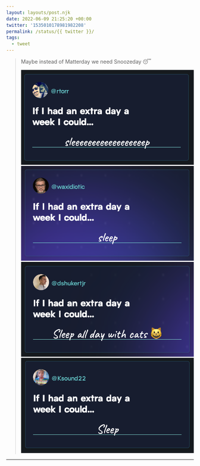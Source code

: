 ```yaml
---
layout: layouts/post.njk
date: 2022-06-09 21:25:20 +00:00
twitter: '1535010178981982208'
permalink: /status/{{ twitter }}/
tags: 
  - tweet
---
```


> Maybe instead of Matterday we need Snoozeday 😴 
> 
> ![GitHub user @rtorr: “If I had an extra day a week I could... sleep” (and sleep is spelled with a whole lot of E’s)](/img/1535010178981982208-FU1zGr8UYAAXKxR.png)
> ![GitHub user @waxidiotic: “If I had an extra day a week I could... sleep”](/img/1535010178981982208-FU1zGr8VIAIDpVU.png)
> ![GitHub user @dshukertjr: “If I had an extra day a week I could... sleep all day with cats 😺”](/img/1535010178981982208-FU1zGr8UAAExf3j.png)
> ![GitHub user @Ksound22: “If I had an extra day a week I could... sleep”](/img/1535010178981982208-FU1zIXLVEAAsAya.png)

---
